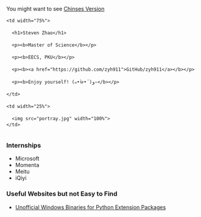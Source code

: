 ﻿You might want to see [Chinses Version](index_cn.md)

<table border="0">

  <tr>

    <td width="75%">

      <h1>Steven Zhao</h1>

      <p><b>Master of Science</b></p>

      <p><b>EECS, PKU</b></p>

      <p><b><a href="https://github.com/zyh911">GitHub/zyh911</a></b></p>

      <p><b>Enjoy yourself! (๑•̀ㅂ•́)و✧</b></p>

    </td>

    <td width="25%">

      <img src="portray.jpg" width="100%">
    </td>

  </tr>

</table>

### Internships
- Microsoft
- Momenta
- Meitu
- iQiyi

### Useful Websites but not Easy to Find
- [Unofficial Windows Binaries for Python Extension Packages](https://www.lfd.uci.edu/~gohlke/pythonlibs/)